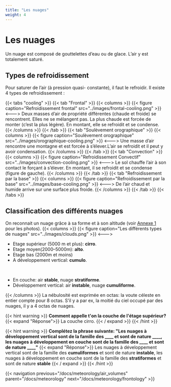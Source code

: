 ```yaml
---
title: "Les nuages"
weight: 4
---
```


# Les nuages

Un nuage est composé de gouttelettes d’eau ou de glace. L’air y est totalement saturé.

## Types de refroidissement
Pour saturer de l’air (à pression quasi- constante), il faut le refroidir. Il existe 4 types de refroidissement :

{{< tabs "cooling" >}}
{{< tab "Frontal" >}}
{{< columns >}}
{{< figure caption="Refroidissement frontal" src="../images/frontal-cooling.png" >}}
<--->
Deux masses d’air de propriété différentes (chaude et froide) se rencontrent. Elles ne se mélangent pas. La plus chaude est forcée de monter (c’est la plus légère). En montant, elle se refroidit et se condense.
{{< /columns >}}
{{< /tab >}}
{{< tab "Soulèvement orographique" >}}
{{< columns >}}
{{< figure caption="Soulèvement orographique" src="../images/orographique-cooling.png" >}}
<--->
Une masse d’air rencontre une montagne et est forcée à s’élever.L’air se refroidit et il peut y avoir condensation.
{{< /columns >}}
{{< /tab >}}
{{< tab "Convection" >}}
{{< columns >}}
{{< figure caption="Refroidissement Convectif" src="../images/convection-cooling.png" >}}
<--->
 Le sol chauffe l’air à son contact le forçant à s’élever. En montant, il se refroidit et se condense (figure de gauche).
{{< /columns >}}
{{< /tab >}}
{{< tab "Refroidissement par la base" >}}
{{< columns >}}
{{< figure caption="Refroidissement par la base" src="../images/base-cooling.png" >}}
<--->
De l’air chaud et humide arrive sur une surface plus froide.
{{< /columns >}}
{{< /tab >}}
{{< /tabs >}}

## Classification des différents nuages

On reconnait un nuage grâce à sa forme et à son altitude (voir [Annexe 1]() pour les photos).
{{< columns >}}
{{< figure caption="Les différents types de nuages" src="../images/clouds.png" >}}
<--->

- Etage supérieur (5000 m et plus): **cirro**.
- Etage moyen(2000–5000m): **alto**.
- Etage bas (2000m et moins)
- A développement vertical: **cumulo**.

<br/>

- En couche: air **stable**, nuage **stratiforme**.
- Développement vertical: air **instable**, nuage **cumuliforme**.

{{< /columns >}}
La nébulosité est exprimée en octas: la voute céleste en entier compte pour 8 octas. S’il y a par ex, la moitié du ciel occupé par des nuages, il y a 4 octas de nuages.

{{< hint warning >}}
**Comment appelle t'on la couche de l'étage supérieur?**
{{< expand "Réponse">}}
La couche cirro.
{{< / expand >}}
{{< /hint >}}

{{< hint warning >}}
**Complétez la phrase suivante: "Les nuages à développement vertical sont de la famille des ____ et sont de nature ____, les nuages à développement en couche sont de la famille des ____ et sont de nature ____"**
{{< expand "Réponse">}}
Les nuages à développement vertical sont de la famille des **cumuliformes** et sont de nature **instable**, les nuages à développement en couche sont de la famille des **stratiformes** et sont de nature **stable**
{{< / expand >}}
{{< /hint >}}

{{< navigation previous="/docs/meteorology/air_volumes" parent="/docs/meteorology" next="/docs/meteorology/frontology" >}}
